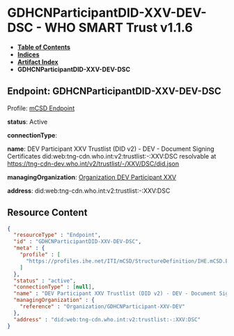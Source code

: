 # GDHCNParticipantDID-XXV-DEV-DSC - WHO SMART Trust v1.1.6

* [**Table of Contents**](toc.md)
* [**Indices**](indices.md)
* [**Artifact Index**](artifacts.md)
* **GDHCNParticipantDID-XXV-DEV-DSC**

## Endpoint: GDHCNParticipantDID-XXV-DEV-DSC

Profile: [mCSD Endpoint](https://profiles.ihe.net/ITI/mCSD/4.0.0/StructureDefinition-IHE.mCSD.Endpoint.html)

**status**: Active

**connectionType**: 

**name**: DEV Participant XXV Trustlist (DID v2) - DEV - Document Signing Certificates did:web:tng-cdn.who.int:v2:trustlist:-:XXV:DSC resolvable at https://tng-cdn-dev.who.int/v2/trustlist/-/XXV/DSC/did.json

**managingOrganization**: [Organization DEV Participant XXV](Organization-GDHCNParticipant-XXV-DEV.md)

**address**: did:web:tng-cdn.who.int:v2:trustlist:-:XXV:DSC



## Resource Content

```json
{
  "resourceType" : "Endpoint",
  "id" : "GDHCNParticipantDID-XXV-DEV-DSC",
  "meta" : {
    "profile" : [
      "https://profiles.ihe.net/ITI/mCSD/StructureDefinition/IHE.mCSD.Endpoint"
    ]
  },
  "status" : "active",
  "connectionType" : [null],
  "name" : "DEV Participant XXV Trustlist (DID v2) - DEV - Document Signing Certificates\ndid:web:tng-cdn.who.int:v2:trustlist:-:XXV:DSC\nresolvable at https://tng-cdn-dev.who.int/v2/trustlist/-/XXV/DSC/did.json",
  "managingOrganization" : {
    "reference" : "Organization/GDHCNParticipant-XXV-DEV"
  },
  "address" : "did:web:tng-cdn.who.int:v2:trustlist:-:XXV:DSC"
}

```

